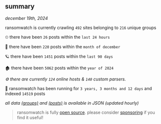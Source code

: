 
## summary
_december 19th, 2024_

ransomwatch is currently crawling `492` sites belonging to `216` unique groups

⏲ there have been `26` posts within the `last 24 hours`

🦈 there have been `220` posts within the `month of december`

🪐 there have been `1451` posts within the `last 90 days`

🏚 there have been `5062` posts within the `year of 2024`

_⚙️ there are currently `124` online hosts & `140` custom parsers._

🦕 ransomwatch has been running for `3 years, 3 months and 12 days` and indexed `14519` posts

_all data  [(groups)](http://ransomwhat.telemetry.ltd/groups) and [(posts)](http://ransomwhat.telemetry.ltd/posts) is available in JSON (updated hourly)_

> ransomwatch is fully [open source](https://github.com/joshhighet/ransomwatch#ransomwatch--). please consider [sponsoring](https://github.com/sponsors/joshhighet) if you find it useful!
